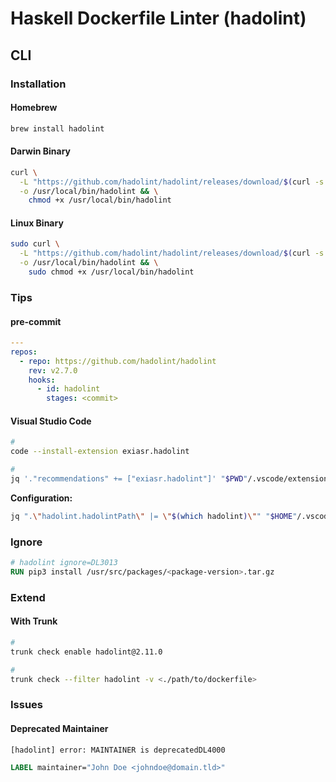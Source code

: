 # Haskell Dockerfile Linter (hadolint)

## CLI

### Installation

#### Homebrew

```sh
brew install hadolint
```

#### Darwin Binary

```sh
curl \
  -L "https://github.com/hadolint/hadolint/releases/download/$(curl -s https://api.github.com/repos/hadolint/hadolint/releases/latest | grep tag_name | cut -d '"' -f 4)/hadolint-Darwin-x86_64" \
  -o /usr/local/bin/hadolint && \
    chmod +x /usr/local/bin/hadolint
```

#### Linux Binary

```sh
sudo curl \
  -L "https://github.com/hadolint/hadolint/releases/download/$(curl -s https://api.github.com/repos/hadolint/hadolint/releases/latest | grep tag_name | cut -d '"' -f 4)/hadolint-Linux-x86_64" \
  -o /usr/local/bin/hadolint && \
    sudo chmod +x /usr/local/bin/hadolint
```

### Tips

#### pre-commit

```yml
---
repos:
  - repo: https://github.com/hadolint/hadolint
    rev: v2.7.0
    hooks:
      - id: hadolint
        stages: <commit>
```

#### Visual Studio Code

```sh
#
code --install-extension exiasr.hadolint

#
jq '."recommendations" += ["exiasr.hadolint"]' "$PWD"/.vscode/extensions.json | sponge "$PWD"/.vscode/extensions.json
```

**Configuration:**

```sh
jq ".\"hadolint.hadolintPath\" |= \"$(which hadolint)\"" "$HOME"/.vscode/settings.json | sponge "$HOME"/.vscode/settings.json
```

### Ignore

```Dockerfile
# hadolint ignore=DL3013
RUN pip3 install /usr/src/packages/<package-version>.tar.gz
```

### Extend

#### With Trunk

```sh
#
trunk check enable hadolint@2.11.0

#
trunk check --filter hadolint -v <./path/to/dockerfile>
```

### Issues

#### Deprecated Maintainer

```sh
[hadolint] error: MAINTAINER is deprecatedDL4000
```

```Dockerfile
LABEL maintainer="John Doe <johndoe@domain.tld>"
```

<!--
if command -v docker >/dev/null; then
  npm run lint:docker
fi
-->
